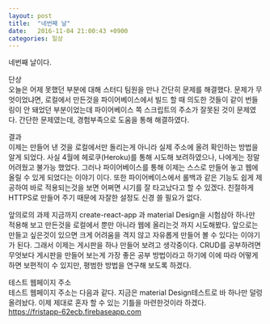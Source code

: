 ```yaml
---
layout: post
title:  "네번째 날"
date:   2016-11-04 21:00:43 +0900
categories: 일상
---
```


네번째 날이다.

단상  
오늘은 어제 못했던 부분에 대해 스터디 팀원을 만나 간단히 문제를 해결했다. 문제가 무엇이었냐면, 로컬에서 만든것을 파이어베이스에서 빌드 할 때 의도한 것들이 같이 번들링이 안 돼었던 부분이었는데 파이어베이스 쪽 스크립트의 주소가 잘못된 것이 문제였다. 간단한 문제였는데, 경험부족으로 도움을 통해 해결하였다.  

결과  
이제는 만들어 낸 것을 로컬에서만 돌리는게 아니라 실제 주소에 올려 확인하는 방법을 알게 되었다. 사실 4월에 헤로쿠(Heroku)를 통해 시도해 보려하였으나, 나에게는 정말 어려웠고 불가능 했었다. 그러나 파이어베이스를 통해 이제는 스스로 만들어 놓고 웹에 올릴 수 있게 되었다는 이야기 이다. 또한 파이어베이스에서 롤백과 같은 기능도 쉽게 제공하여 바로 적용되는것을 보면 어쩌면 시기를 잘 타고났다고 할 수 있겠다. 친절하게 HTTPS로 만들어 주기 때문에 자잘한 설정도 신경 쓸 필요가 없다.  

 앞의로의 과제
 지금까지 create-react-app 과 material Design을 시험삼아 하나만 적용해 보고 만든것을 로컬에서 뿐만 아니라 웹에 올리는것 까지 시도해봤다. 앞으로는 만들고 싶은것이 있으면 크게 어려움을 격지 않고 자유롭게 만들어 볼 수 있다는 이야기가 된다. 그래서 이제는 게시판을 하나 만들어 보려고 생각중이다. CRUD를 공부하려면 무엇보다 게시판을 만들어 보는게 가장 좋은 공부 방법이라고 하기에 이에 따라 어떻게 하면 보편적이 수 있지만, 평범한 방법을 연구해 보도록 하겠다.  

 테스트 웹페이지 주소  
 테스트 웹페이지 주소는 다음과 같다. 지금은 material Design테스트로 바 하나만 덜렁 올려놨다. 이제 제대로 혼자 할 수 있는 기틀을 마련한것이라 하겠다.  
<https://fristapp-62ecb.firebaseapp.com>
